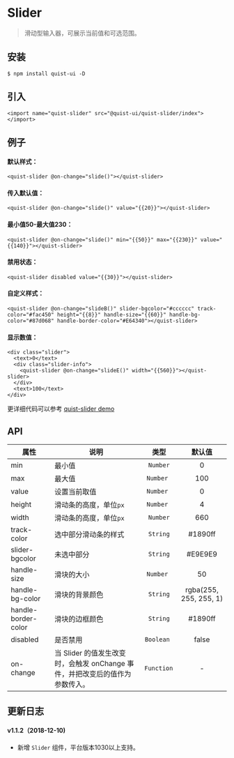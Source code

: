 # Slider

> 滑动型输入器，可展示当前值和可选范围。


## 安装

```
$ npm install quist-ui -D
```

## 引入
```js{4}
<import name="quist-slider" src="@quist-ui/quist-slider/index"></import>
```

## 例子

#### 默认样式：

```js{4}
<quist-slider @on-change="slide()"></quist-slider>
```

#### 传入默认值：

```js{4}
<quist-slider @on-change="slide()" value="{{20}}"></quist-slider>
```

#### 最小值50-最大值230：

```js{4}
<quist-slider @on-change="slide()" min="{{50}}" max="{{230}}" value="{{140}}"></quist-slider>
```

#### 禁用状态：

```js{4}
<quist-slider disabled value="{{30}}"></quist-slider>
```

#### 自定义样式：

```js{4}
<quist-slider @on-change="slideB()" slider-bgcolor="#cccccc" track-color="#fac450" height="{{8}}" handle-size="{{60}}" handle-bg-color="#87d068" handle-border-color="#E64340"></quist-slider>
```

#### 显示数值：

```js{4}
<div class="slider">
  <text>0</text>
  <div class="slider-info">
    <quist-slider @on-change="slideE()" width="{{560}}"></quist-slider>
  </div>
  <text>100</text>
</div>
```

更详细代码可以参考 [quist-slider demo](https://github.com/JDsecretFE/quist-ui/tree/master/src/Slider/index.ux)

## API 

| 属性 | 说明 | 类型 | 默认值 |
|-------------|------------|:--------:|:-----:|
| min | 最小值 | `Number` | 0 |
| max | 最大值 | `Number ` | 100 |
| value | 设置当前取值 | `Number ` | 0|
| height | 滑动条的高度，单位`px` | `Number ` | 4 |
| width | 滑动条的高度，单位`px` | `Number` | 660 |
| track-color | 选中部分滑动条的样式 | `String` | #1890ff |
| slider-bgcolor | 未选中部分 | `String` | #E9E9E9 |
| handle-size| 滑块的大小 | `Number ` | 50 |
| handle-bg-color | 滑块的背景颜色 | `String` | rgba(255, 255, 255, 1) |
| handle-border-color | 滑块的边框颜色 | `String` | #1890ff |
| disabled | 是否禁用 | `Boolean ` | false |
| on-change | 当 Slider 的值发生改变时，会触发 onChange 事件，并把改变后的值作为参数传入。 | `Function ` | - |


## 更新日志

#### v1.1.2（2018-12-10)  
* 新增 `Slider` 组件，平台版本1030以上支持。


